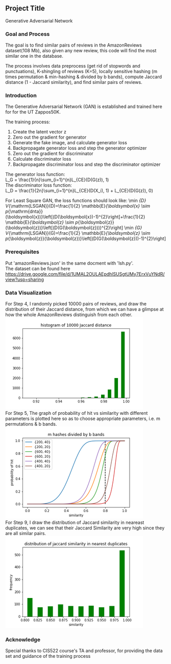 ## Project Title

Generative Adversarial Network

### Goal and Process

The goal is to find similar pairs of reviews in the AmazonReviews dataset(108 Mb), also given any new review, this code will find the most similar one in the database.  

The process involves data preprocess (get rid of stopwords and punctuations), K-shingling of reviews (K=5), locally sensitive hashing (m times permutation & min-hashing & divided by b bands), compute Jaccard distance (1 - Jaccard similarity), and find similar pairs of reviews.

### Introduction

The Generative Adversarial Network (GAN) is established and trained here for for the UT Zappos50K.  

The training process:  
1.   Create the latent vector z  
2.   Zero out the gradient for generator  
3.   Generate the fake image, and calculate generator loss  
4.   Backpropagate generator loss and step the generator optimizer  
5.   Zero out the gradient for discriminator  
6.   Calculate discriminator loss  
7.   Backpropagate discriminator loss and step the discriminator optimizer  

The generator loss function:  
L_G = \frac{1}{n}\sum_{i=1}^{n}L_{CE}(D(G(z)), 1)  
The discriminator loss function:  
L_D = \frac{1}{2n}\sum_{i=1}^{n}L_{CE}(D(X_i), 1) + L_{CE}(D(G(z)), 0)  

For Least Square GAN, the loss functions should look like:
\min _{D} V_{\mathrm{LSGAN}}(D)=\frac{1}{2} \mathbb{E}_{\boldsymbol{x} \sim p_{\mathrm{dnta}}(\boldsymbol{x})}\left[(D(\boldsymbol{x})-1)^{2}\right]+\frac{1}{2} \mathbb{E}_{\boldsymbol{z} \sim p_{\boldsymbol{z}}(\boldsymbol{z})}\left[(D(G(\boldsymbol{z})))^{2}\right]
\min _{G} V_{\mathrm{LSGAN}}(G)=\frac{1}{2} \mathbb{E}_{\boldsymbol{z} \sim p_{\boldsymbol{z}}(\boldsymbol{z})}\left[(D(G(\boldsymbol{z}))-1)^{2}\right]

### Prerequisites

Put 'amazonReviews.json' in the same docment with 'lsh.py'.  
The dataset can be found here https://drive.google.com/file/d/1UMAL2OULAEpdhlSUSgtUMy7ErxVuYNdR/view?usp=sharing

### Data Visualization

For Step 4, I randomly picked 10000 pairs of reviews, and draw the distribution of their Jaccard distance, from which we can have a glimpse at how the whole AmazonReviews distinguish from each other.
![Image](https://github.com/MianWang123/Information-Retrieval/blob/master/pics/Jaccard%20distance%20of%2010000%20pairs.png)  
For Step 5, The graph of probability of hit vs similarity with different parameters is plotted here so as to choose appropriate parameters, i.e. m permutations & b bands.  
![Image](https://github.com/MianWang123/Information-Retrieval/blob/master/pics/probability%20of%20hit.png)  
For Step 9, I draw the distribution of Jaccard similarity in neareast duplicates, we can see that their Jaccard Similarity are very high since they are all similar pairs.  
![Image](https://github.com/MianWang123/Information-Retrieval/blob/master/pics/Jaccard%20similarity%20distribution%20of%20nearest%20duplicates.png)  

### Acknowledge  
Special thanks to CIS522 course's TA and professor, for providing the data set and guidance of the training process

